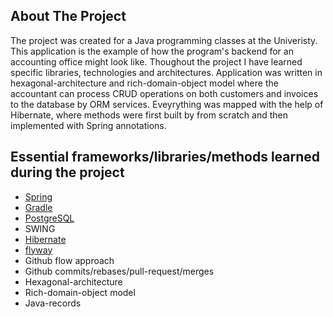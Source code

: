 ## About The Project

The project was created for a Java programming classes at the Univeristy. This application is the example of how the program's backend for an accounting office might look like. Thoughout the project I have learned specific libraries, technologies and architectures.
Application was written in hexagonal-architecture and rich-domain-object model where the accountant can process CRUD operations on both customers and invoices to the database by ORM services. Eveyrything was mapped with the help of Hibernate, where methods were first built by 
from scratch and then implemented with Spring annotations.


## Essential frameworks/libraries/methods learned during the project
- [Spring](https://spring.io/projects/spring-framework)
- [Gradle](https://gradle.org/)
- [PostgreSQL](https://www.postgresql.org.pl/)
- SWING
- [Hibernate](https://hibernate.org/)
- [flyway](https://flywaydb.org/)
- Github flow approach
- Github commits/rebases/pull-request/merges
- Hexagonal-architecture
- Rich-domain-object model
- Java-records
